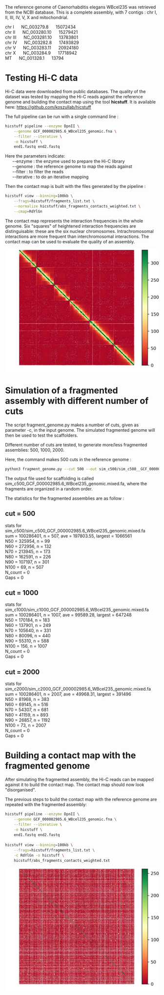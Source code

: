 
The reference genome of Caenorhabditis elegans WBcel235 was retrieved from the NCBI database. This is a complete assembly, with 7 contigs : chr I, II, III, IV, V, X and mitochondrial.<br/>

chr I&nbsp;&nbsp;&nbsp;&nbsp;&nbsp;&nbsp;NC_003279.8&nbsp;&nbsp;&nbsp;&nbsp;&nbsp;&nbsp;15072434<br/>
chr II&nbsp;&nbsp;&nbsp;&nbsp;&nbsp;&nbsp;NC_003280.10&nbsp;&nbsp;&nbsp;&nbsp;&nbsp;&nbsp;15279421<br/>
chr III&nbsp;&nbsp;&nbsp;&nbsp;&nbsp;&nbsp;NC_003281.10&nbsp;&nbsp;&nbsp;&nbsp;&nbsp;&nbsp;13783801<br/>
chr IV&nbsp;&nbsp;&nbsp;&nbsp;&nbsp;&nbsp;NC_003282.8&nbsp;&nbsp;&nbsp;&nbsp;&nbsp;&nbsp;17493829<br/>
chr V&nbsp;&nbsp;&nbsp;&nbsp;&nbsp;&nbsp;NC_003283.11&nbsp;&nbsp;&nbsp;&nbsp;&nbsp;&nbsp;20924180<br/>
chr X&nbsp;&nbsp;&nbsp;&nbsp;&nbsp;&nbsp;NC_003284.9&nbsp;&nbsp;&nbsp;&nbsp;&nbsp;&nbsp;17718942<br/>
MT&nbsp;&nbsp;&nbsp;&nbsp;&nbsp;&nbsp;NC_001328.1&nbsp;&nbsp;&nbsp;&nbsp;&nbsp;&nbsp;13794<br/>

# Testing Hi-C data

Hi-C data were downloaded from public databases. The quality of the dataset was tested by mapping the Hi-C reads against the reference genome and building the contact map using the tool **hicstuff**. It is available here: https://github.com/koszullab/hicstuff<br/>

The full pipeline can be run with a single command line :


```bash
hicstuff pipeline --enzyme DpnII \
    --genome GCF_000002985.6_WBcel235_genomic.fna \
    --filter --iterative \
    -o hicstuff \
    end1.fastq end2.fastq
```

Here the parameters indicate: <br/>
&nbsp;&nbsp;&nbsp;&nbsp;&nbsp;&nbsp;--enzyme : the enzyme used to prepare the Hi-C library<br/>
&nbsp;&nbsp;&nbsp;&nbsp;&nbsp;&nbsp;--genome : the reference genome to map the reads against<br/>
&nbsp;&nbsp;&nbsp;&nbsp;&nbsp;&nbsp;--filter : to filter the reads<br/>
&nbsp;&nbsp;&nbsp;&nbsp;&nbsp;&nbsp;--iterative : to do an iterative mapping<br/>

Then the contact map is built with the files generated by the pipeline :


```bash
hicstuff view --binning=100kb \
    --frags=hicstuff/fragments_list.txt \
    --normalize hicstuff/abs_fragments_contacts_weighted.txt \
    --cmap=RdYlGn
```

The contact map represents the interaction frequencies in the whole genome. Six "squares" of heightened interaction frequencies are distinguisable: these are the six nuclear chromosomes. Intrachromosomal interactions are more frequent than interchromosomal interactions. The contact map can be used to evaluate the quality of an assembly.

<img src="ref_100kb_RdYlGn.png">

# Simulation of a fragmented assembly with different number of cuts

The script fragment_genome.py makes a number of cuts, given as parameter -c, in the input genome. The simulated fragmented genome will then be used to test the scaffolders.<br/>

Different number of cuts are tested, to generate more/less fragmented assemblies: 500, 1000, 2000.<br/>

Here, the command makes 500 cuts in the reference genome :<br/>


```bash
python3 fragment_genome.py --cut 500 --out sim_c500/sim_c500__GCF_000002985.6_WBcel235_genomic.fa
```

The output file used for scaffolding is called sim_c500_GCF_000002985.6_WBcel235_genomic.mixed.fa, where the fragments are organized in a random order.<br/>

The statistics for the fragmented assemblies are as follow :<br/>

## cut = 500

stats for sim_c500/sim_c500_GCF_000002985.6_WBcel235_genomic.mixed.fa<br/>
sum = 100286401, n = 507, ave = 197803.55, largest = 1066561<br/>
N50 = 325954, n = 99<br/>
N60 = 272956, n = 132<br/>
N70 = 213945, n = 173<br/>
N80 = 162591, n = 226<br/>
N90 = 107197, n = 301<br/>
N100 = 69, n = 507<br/>
N_count = 0<br/>
Gaps = 0<br/>

## cut = 1000

stats for sim_c1000/sim_c1000_GCF_000002985.6_WBcel235_genomic.mixed.fa<br/>
sum = 100286401, n = 1007, ave = 99589.28, largest = 647248<br/>
N50 = 170184, n = 183<br/>
N60 = 137901, n = 249<br/>
N70 = 105640, n = 331<br/>
N80 = 80096, n = 440<br/>
N90 = 55310, n = 588<br/>
N100 = 156, n = 1007<br/>
N_count = 0<br/>
Gaps = 0<br/>

## cut = 2000

stats for sim_c2000/sim_c2000_GCF_000002985.6_WBcel235_genomic.mixed.fa<br/>
sum = 100286401, n = 2007, ave = 49968.31, largest = 391496<br/>
N50 = 81968, n = 383<br/>
N60 = 69145, n = 516<br/>
N70 = 54307, n = 681<br/>
N80 = 41159, n = 893<br/>
N90 = 26857, n = 1192<br/>
N100 = 73, n = 2007<br/>
N_count = 0<br/>
Gaps = 0<br/>


# Building a contact map with the fragmented genome

After simulating the fragmented assembly, the Hi-C reads can be mapped against it to build the contact map. The contact map should now look "disorganised".<br/>

The previous steps to build the contact map with the reference genome are repeated with the fragmented assembly:<br/>


```bash
hicstuff pipeline --enzyme DpnII \
    --genome GCF_000002985.6_WBcel235_genomic.fna \
    --filter --iterative \
    -o hicstuff \
    end1.fastq end2.fastq
    
hicstuff view --binning=100kb \
    --frags=hicstuff/fragments_list.txt \
    -c RdYlGn -o hicstuff \
    hicstuff/abs_fragments_contacts_weighted.txt
```

<img src="sim_c500_100kb_hicstuff.png">
